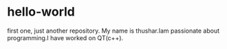 # hello-world
first one, just another repository.
My name is thushar.Iam passionate about programming.I have worked on QT(c++).
